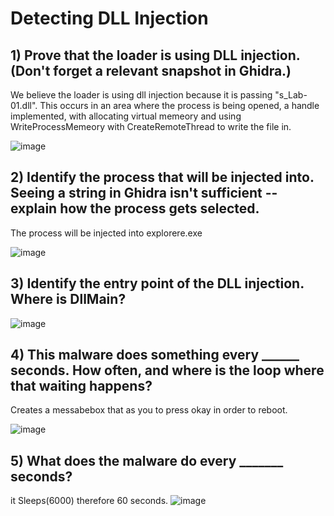 # Detecting DLL Injection 

## 1) Prove that the loader is using DLL injection. (Don't forget a relevant snapshot in Ghidra.)
We believe the loader is using dll injection because it is passing "s_Lab-01.dll". This occurs in an area where the process is being opened, a handle implemented, with allocating virtual memeory and using WriteProcessMemeory with CreateRemoteThread to write the file in. 

![image](https://user-images.githubusercontent.com/89425242/233742308-1841444e-a6d3-4ae7-a2b1-405e91a84cd7.png)


## 2) Identify the process that will be injected into. Seeing a string in Ghidra isn't sufficient -- explain how the process gets selected.
The process will be injected into explorere.exe

![image](https://user-images.githubusercontent.com/89425242/233481193-e4a12896-4269-4fe6-abfb-a2852dd14828.png)


## 3) Identify the entry point of the DLL injection. Where is DllMain?


![image](https://user-images.githubusercontent.com/89425242/233480263-f81e35df-0799-4998-b10e-b54e719e330a.png)


## 4) This malware does something every ______ seconds. How often, and where is the loop where that waiting happens?
Creates a messabebox that as you to press okay in order to reboot. 

![image](https://user-images.githubusercontent.com/89425242/233745364-dd22307e-16dd-4e8a-b0b2-4ba205ad13fa.png)


## 5) What does the malware do every _______ seconds?
it Sleeps(6000) therefore 60 seconds. 
![image](https://user-images.githubusercontent.com/89425242/233745352-179c2928-c488-4030-88d9-451a1adf597e.png)

